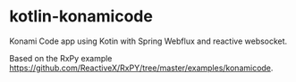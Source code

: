 # kotlin-konamicode
Konami Code app using Kotin with Spring Webflux and reactive websocket.

Based on the RxPy example https://github.com/ReactiveX/RxPY/tree/master/examples/konamicode.
